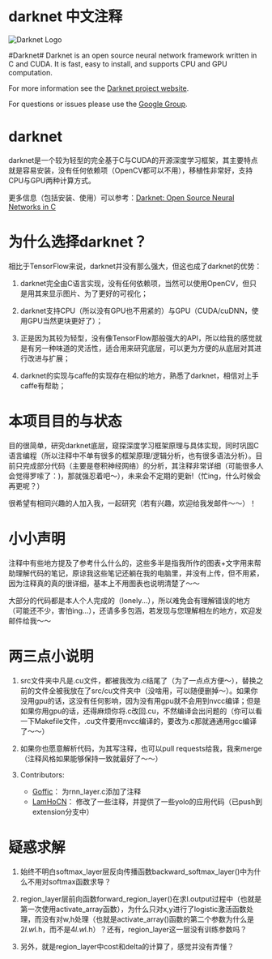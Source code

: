 # darknet 中文注释
![Darknet Logo](http://pjreddie.com/media/files/darknet-black-small.png)

#Darknet#
Darknet is an open source neural network framework written in C and CUDA. It is fast, easy to install, and supports CPU and GPU computation.

For more information see the [Darknet project website](http://pjreddie.com/darknet).

For questions or issues please use the [Google Group](https://groups.google.com/forum/#!forum/darknet).

# darknet
darknet是一个较为轻型的完全基于C与CUDA的开源深度学习框架，其主要特点就是容易安装，没有任何依赖项（OpenCV都可以不用），移植性非常好，支持CPU与GPU两种计算方式。

更多信息（包括安装、使用）可以参考：[Darknet: Open Source Neural Networks in C](https://pjreddie.com/darknet/)

# 为什么选择darknet？

相比于TensorFlow来说，darknet并没有那么强大，但这也成了darknet的优势：

1. darknet完全由C语言实现，没有任何依赖项，当然可以使用OpenCV，但只是用其来显示图片、为了更好的可视化；

2. darknet支持CPU（所以没有GPU也不用紧的）与GPU（CUDA/cuDNN，使用GPU当然更块更好了）；

3. 正是因为其较为轻型，没有像TensorFlow那般强大的API，所以给我的感觉就是有另一种味道的灵活性，适合用来研究底层，可以更为方便的从底层对其进行改进与扩展；

4. darknet的实现与caffe的实现存在相似的地方，熟悉了darknet，相信对上手caffe有帮助；

# 本项目目的与状态

目的很简单，研究darknet底层，窥探深度学习框架原理与具体实现，同时巩固C语言编程（所以注释中不单有很多的框架原理/逻辑分析，也有很多语法分析）。目前只完成部分代码（主要是卷积神经网络）的分析，其注释非常详细（可能很多人会觉得罗嗦了：)，那就强忍着吧～），未来会不定期的更新!（忙ing，什么时候会再更呢？）

很希望有相同兴趣的人加入我，一起研究（若有兴趣，欢迎给我发邮件～～）！

# 小小声明

注释中有些地方提及了参考什么什么的，这些多半是指我所作的图表+文字用来帮助理解代码的笔记，原谅我这些笔记还躺在我的电脑里，并没有上传，但不用紧，因为注释真的真的很详细，基本上不用图表也说明清楚了～～

大部分的代码都是本人个人完成的（lonely...），所以难免会有理解错误的地方（可能还不少，害怕ing...），还请多多包涵，若发现与您理解相左的地方，欢迎发邮件给我～～

# 两三点小说明

1. src文件夹中凡是.cu文件，都被我改为.c结尾了（为了一点点方便～），替换之前的文件全被我放在了src/cu文件夹中（没啥用，可以随便删掉～）。如果你没用gpu的话，这没有任何影响，因为没有用gpu就不会用到nvcc编译；但是如果你用gpu的话，还得麻烦你将.c改回.cu，不然编译会出问题的（你可以看一下Makefile文件，.cu文件要用nvcc编译的，要改为.c那就通通用gcc编译了～～）

2. 如果你也愿意解析代码，为其写注释，也可以pull requests给我，我来merge（注释风格如果能够保持一致就最好了～～）

3. Contributors:
    * [Goffic](https://github.com/Goffic)： 为rnn_layer.c添加了注释
    * [LamHoCN](https://github.com/LamHoCN)： 修改了一些注释，并提供了一些yolo的应用代码（已push到extension分支中）

# 疑惑求解

1. 始终不明白softmax_layer层反向传播函数backward_softmax_layer()中为什么不用对softmax函数求导？

2. region_layer层前向函数forward_region_layer()在求l.output过程中（也就是第一次使用activate_array函数），为什么只对x,y进行了logistic激活函数处理，而没有对w,h处理（也就是activate_array()函数的第二个参数为什么是2*l.w*l.h，而不是4*l.w*l.h）？还有，region_layer这一层没有训练参数吗？

3. 另外，就是region_layer中cost和delta的计算了，感觉并没有弄懂？
